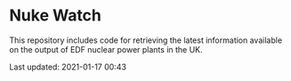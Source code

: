 # Nuke Watch

This repository includes code for retrieving the latest information available on the output of EDF nuclear power plants in the UK.

Last updated: 2021-01-17 00:43
